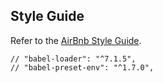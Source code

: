 ## Style Guide

Refer to the [AirBnb Style Guide](https://github.com/airbnb/javascript).

    // "babel-loader": "^7.1.5",
    // "babel-preset-env": "^1.7.0",